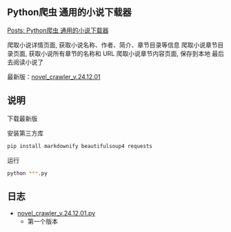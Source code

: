 ## Python爬虫 通用的小说下载器

[Posts: Python爬虫 通用的小说下载器](https://blog.ksable.top/2025/02/03/posts-python-pa-chong-tong-yong-de-xiao-shuo-xia-zai-qi/?keyword=%E5%B0%8F%E8%AF%B4)

爬取小说详情页面, 获取小说名称、作者、简介、章节目录等信息
爬取小说章节目录页面, 获取小说所有章节的名称和 URL
爬取小说章节内容页面, 保存到本地
最后去阅读小说了

最新版：[novel_crawler_v.24.12.01][1]

## 说明

下载最新版

安装第三方库

```bash
pip install markdownify beautifulsoup4 requests
```

运行

```bash
python ***.py
```

## 日志

- [novel_crawler_v.24.12.01.py][2]
    - 第一个版本

[1]: https://github.com/God-2077/python-code/tree/main/novel_crawler/novel_crawler_v.24.12.01.py
[2]: https://github.com/God-2077/python-code/tree/main/ftp_server/novel_crawler/novel_crawler_v.24.12.01.py